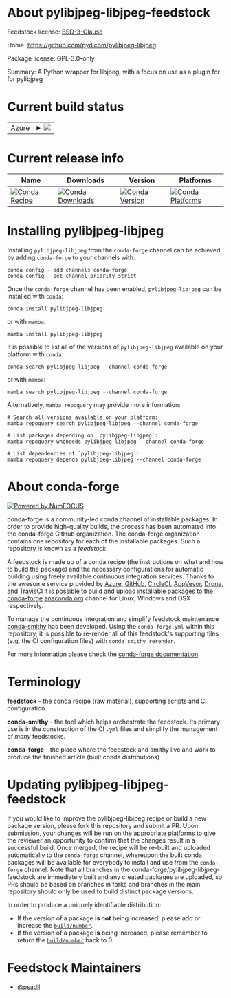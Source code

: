 About pylibjpeg-libjpeg-feedstock
=================================

Feedstock license: [BSD-3-Clause](https://github.com/conda-forge/pylibjpeg-libjpeg-feedstock/blob/main/LICENSE.txt)

Home: https://github.com/pydicom/pylibjpeg-libjpeg

Package license: GPL-3.0-only

Summary: A Python wrapper for libjpeg, with a focus on use as a plugin for for pylibjpeg

Current build status
====================


<table>
    
  <tr>
    <td>Azure</td>
    <td>
      <details>
        <summary>
          <a href="https://dev.azure.com/conda-forge/feedstock-builds/_build/latest?definitionId=26129&branchName=main">
            <img src="https://dev.azure.com/conda-forge/feedstock-builds/_apis/build/status/pylibjpeg-libjpeg-feedstock?branchName=main">
          </a>
        </summary>
        <table>
          <thead><tr><th>Variant</th><th>Status</th></tr></thead>
          <tbody><tr>
              <td>linux_64_python3.10.____cpython</td>
              <td>
                <a href="https://dev.azure.com/conda-forge/feedstock-builds/_build/latest?definitionId=26129&branchName=main">
                  <img src="https://dev.azure.com/conda-forge/feedstock-builds/_apis/build/status/pylibjpeg-libjpeg-feedstock?branchName=main&jobName=linux&configuration=linux%20linux_64_python3.10.____cpython" alt="variant">
                </a>
              </td>
            </tr><tr>
              <td>linux_64_python3.11.____cpython</td>
              <td>
                <a href="https://dev.azure.com/conda-forge/feedstock-builds/_build/latest?definitionId=26129&branchName=main">
                  <img src="https://dev.azure.com/conda-forge/feedstock-builds/_apis/build/status/pylibjpeg-libjpeg-feedstock?branchName=main&jobName=linux&configuration=linux%20linux_64_python3.11.____cpython" alt="variant">
                </a>
              </td>
            </tr><tr>
              <td>linux_64_python3.12.____cpython</td>
              <td>
                <a href="https://dev.azure.com/conda-forge/feedstock-builds/_build/latest?definitionId=26129&branchName=main">
                  <img src="https://dev.azure.com/conda-forge/feedstock-builds/_apis/build/status/pylibjpeg-libjpeg-feedstock?branchName=main&jobName=linux&configuration=linux%20linux_64_python3.12.____cpython" alt="variant">
                </a>
              </td>
            </tr><tr>
              <td>linux_64_python3.9.____cpython</td>
              <td>
                <a href="https://dev.azure.com/conda-forge/feedstock-builds/_build/latest?definitionId=26129&branchName=main">
                  <img src="https://dev.azure.com/conda-forge/feedstock-builds/_apis/build/status/pylibjpeg-libjpeg-feedstock?branchName=main&jobName=linux&configuration=linux%20linux_64_python3.9.____cpython" alt="variant">
                </a>
              </td>
            </tr><tr>
              <td>osx_64_python3.10.____cpython</td>
              <td>
                <a href="https://dev.azure.com/conda-forge/feedstock-builds/_build/latest?definitionId=26129&branchName=main">
                  <img src="https://dev.azure.com/conda-forge/feedstock-builds/_apis/build/status/pylibjpeg-libjpeg-feedstock?branchName=main&jobName=osx&configuration=osx%20osx_64_python3.10.____cpython" alt="variant">
                </a>
              </td>
            </tr><tr>
              <td>osx_64_python3.11.____cpython</td>
              <td>
                <a href="https://dev.azure.com/conda-forge/feedstock-builds/_build/latest?definitionId=26129&branchName=main">
                  <img src="https://dev.azure.com/conda-forge/feedstock-builds/_apis/build/status/pylibjpeg-libjpeg-feedstock?branchName=main&jobName=osx&configuration=osx%20osx_64_python3.11.____cpython" alt="variant">
                </a>
              </td>
            </tr><tr>
              <td>osx_64_python3.12.____cpython</td>
              <td>
                <a href="https://dev.azure.com/conda-forge/feedstock-builds/_build/latest?definitionId=26129&branchName=main">
                  <img src="https://dev.azure.com/conda-forge/feedstock-builds/_apis/build/status/pylibjpeg-libjpeg-feedstock?branchName=main&jobName=osx&configuration=osx%20osx_64_python3.12.____cpython" alt="variant">
                </a>
              </td>
            </tr><tr>
              <td>osx_64_python3.9.____cpython</td>
              <td>
                <a href="https://dev.azure.com/conda-forge/feedstock-builds/_build/latest?definitionId=26129&branchName=main">
                  <img src="https://dev.azure.com/conda-forge/feedstock-builds/_apis/build/status/pylibjpeg-libjpeg-feedstock?branchName=main&jobName=osx&configuration=osx%20osx_64_python3.9.____cpython" alt="variant">
                </a>
              </td>
            </tr><tr>
              <td>win_64_python3.10.____cpython</td>
              <td>
                <a href="https://dev.azure.com/conda-forge/feedstock-builds/_build/latest?definitionId=26129&branchName=main">
                  <img src="https://dev.azure.com/conda-forge/feedstock-builds/_apis/build/status/pylibjpeg-libjpeg-feedstock?branchName=main&jobName=win&configuration=win%20win_64_python3.10.____cpython" alt="variant">
                </a>
              </td>
            </tr><tr>
              <td>win_64_python3.11.____cpython</td>
              <td>
                <a href="https://dev.azure.com/conda-forge/feedstock-builds/_build/latest?definitionId=26129&branchName=main">
                  <img src="https://dev.azure.com/conda-forge/feedstock-builds/_apis/build/status/pylibjpeg-libjpeg-feedstock?branchName=main&jobName=win&configuration=win%20win_64_python3.11.____cpython" alt="variant">
                </a>
              </td>
            </tr><tr>
              <td>win_64_python3.12.____cpython</td>
              <td>
                <a href="https://dev.azure.com/conda-forge/feedstock-builds/_build/latest?definitionId=26129&branchName=main">
                  <img src="https://dev.azure.com/conda-forge/feedstock-builds/_apis/build/status/pylibjpeg-libjpeg-feedstock?branchName=main&jobName=win&configuration=win%20win_64_python3.12.____cpython" alt="variant">
                </a>
              </td>
            </tr><tr>
              <td>win_64_python3.9.____cpython</td>
              <td>
                <a href="https://dev.azure.com/conda-forge/feedstock-builds/_build/latest?definitionId=26129&branchName=main">
                  <img src="https://dev.azure.com/conda-forge/feedstock-builds/_apis/build/status/pylibjpeg-libjpeg-feedstock?branchName=main&jobName=win&configuration=win%20win_64_python3.9.____cpython" alt="variant">
                </a>
              </td>
            </tr>
          </tbody>
        </table>
      </details>
    </td>
  </tr>
</table>

Current release info
====================

| Name | Downloads | Version | Platforms |
| --- | --- | --- | --- |
| [![Conda Recipe](https://img.shields.io/badge/recipe-pylibjpeg--libjpeg-green.svg)](https://anaconda.org/conda-forge/pylibjpeg-libjpeg) | [![Conda Downloads](https://img.shields.io/conda/dn/conda-forge/pylibjpeg-libjpeg.svg)](https://anaconda.org/conda-forge/pylibjpeg-libjpeg) | [![Conda Version](https://img.shields.io/conda/vn/conda-forge/pylibjpeg-libjpeg.svg)](https://anaconda.org/conda-forge/pylibjpeg-libjpeg) | [![Conda Platforms](https://img.shields.io/conda/pn/conda-forge/pylibjpeg-libjpeg.svg)](https://anaconda.org/conda-forge/pylibjpeg-libjpeg) |

Installing pylibjpeg-libjpeg
============================

Installing `pylibjpeg-libjpeg` from the `conda-forge` channel can be achieved by adding `conda-forge` to your channels with:

```
conda config --add channels conda-forge
conda config --set channel_priority strict
```

Once the `conda-forge` channel has been enabled, `pylibjpeg-libjpeg` can be installed with `conda`:

```
conda install pylibjpeg-libjpeg
```

or with `mamba`:

```
mamba install pylibjpeg-libjpeg
```

It is possible to list all of the versions of `pylibjpeg-libjpeg` available on your platform with `conda`:

```
conda search pylibjpeg-libjpeg --channel conda-forge
```

or with `mamba`:

```
mamba search pylibjpeg-libjpeg --channel conda-forge
```

Alternatively, `mamba repoquery` may provide more information:

```
# Search all versions available on your platform:
mamba repoquery search pylibjpeg-libjpeg --channel conda-forge

# List packages depending on `pylibjpeg-libjpeg`:
mamba repoquery whoneeds pylibjpeg-libjpeg --channel conda-forge

# List dependencies of `pylibjpeg-libjpeg`:
mamba repoquery depends pylibjpeg-libjpeg --channel conda-forge
```


About conda-forge
=================

[![Powered by
NumFOCUS](https://img.shields.io/badge/powered%20by-NumFOCUS-orange.svg?style=flat&colorA=E1523D&colorB=007D8A)](https://numfocus.org)

conda-forge is a community-led conda channel of installable packages.
In order to provide high-quality builds, the process has been automated into the
conda-forge GitHub organization. The conda-forge organization contains one repository
for each of the installable packages. Such a repository is known as a *feedstock*.

A feedstock is made up of a conda recipe (the instructions on what and how to build
the package) and the necessary configurations for automatic building using freely
available continuous integration services. Thanks to the awesome service provided by
[Azure](https://azure.microsoft.com/en-us/services/devops/), [GitHub](https://github.com/),
[CircleCI](https://circleci.com/), [AppVeyor](https://www.appveyor.com/),
[Drone](https://cloud.drone.io/welcome), and [TravisCI](https://travis-ci.com/)
it is possible to build and upload installable packages to the
[conda-forge](https://anaconda.org/conda-forge) [anaconda.org](https://anaconda.org/)
channel for Linux, Windows and OSX respectively.

To manage the continuous integration and simplify feedstock maintenance
[conda-smithy](https://github.com/conda-forge/conda-smithy) has been developed.
Using the ``conda-forge.yml`` within this repository, it is possible to re-render all of
this feedstock's supporting files (e.g. the CI configuration files) with ``conda smithy rerender``.

For more information please check the [conda-forge documentation](https://conda-forge.org/docs/).

Terminology
===========

**feedstock** - the conda recipe (raw material), supporting scripts and CI configuration.

**conda-smithy** - the tool which helps orchestrate the feedstock.
                   Its primary use is in the construction of the CI ``.yml`` files
                   and simplify the management of *many* feedstocks.

**conda-forge** - the place where the feedstock and smithy live and work to
                  produce the finished article (built conda distributions)


Updating pylibjpeg-libjpeg-feedstock
====================================

If you would like to improve the pylibjpeg-libjpeg recipe or build a new
package version, please fork this repository and submit a PR. Upon submission,
your changes will be run on the appropriate platforms to give the reviewer an
opportunity to confirm that the changes result in a successful build. Once
merged, the recipe will be re-built and uploaded automatically to the
`conda-forge` channel, whereupon the built conda packages will be available for
everybody to install and use from the `conda-forge` channel.
Note that all branches in the conda-forge/pylibjpeg-libjpeg-feedstock are
immediately built and any created packages are uploaded, so PRs should be based
on branches in forks and branches in the main repository should only be used to
build distinct package versions.

In order to produce a uniquely identifiable distribution:
 * If the version of a package **is not** being increased, please add or increase
   the [``build/number``](https://docs.conda.io/projects/conda-build/en/latest/resources/define-metadata.html#build-number-and-string).
 * If the version of a package **is** being increased, please remember to return
   the [``build/number``](https://docs.conda.io/projects/conda-build/en/latest/resources/define-metadata.html#build-number-and-string)
   back to 0.

Feedstock Maintainers
=====================

* [@psadil](https://github.com/psadil/)

